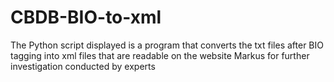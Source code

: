 # CBDB-BIO-to-xml
The Python script displayed is a program that converts the txt files after BIO tagging into xml files that are readable on the website Markus for further investigation conducted by experts 
